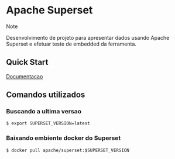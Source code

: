 # Apache Superset
> [!NOTE]
> Desenvolvimento de projeto para apresentar dados usando Apache Superset e efetuar teste de embedded da ferramenta.

## Quick Start
[Documentacao](https://superset.apache.org/docs/quickstart)

## Comandos utilizados
### Buscando a ultima versao
`$ export SUPERSET_VERSION=latest`

### Baixando embiente docker do Superset
`$ docker pull apache/superset:$SUPERSET_VERSION`